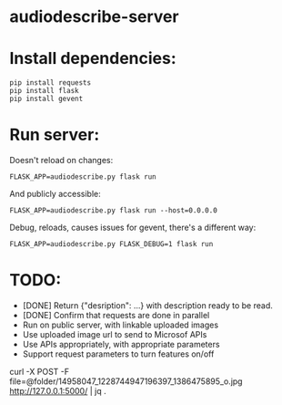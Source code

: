 # audiodescribe-server

# Install dependencies:
    pip install requests
    pip install flask
    pip install gevent
    
# Run server:

Doesn't reload on changes:

    FLASK_APP=audiodescribe.py flask run
    
And publicly accessible:

    FLASK_APP=audiodescribe.py flask run --host=0.0.0.0
    
Debug, reloads, causes issues for gevent, there's a different way:

    FLASK_APP=audiodescribe.py FLASK_DEBUG=1 flask run

# TODO:
* [DONE] Return {"desription": ...} with description ready to be read.
* [DONE] Confirm that requests are done in parallel
* Run on public server, with linkable uploaded images
* Use uploaded image url to send to Microsof APIs
* Use APIs appropriately, with appropriate parameters
* Support request parameters to turn features on/off
  

curl -X POST -F file=@folder/14958047_1228744947196397_1386475895_o.jpg http://127.0.0.1:5000/ | jq .



